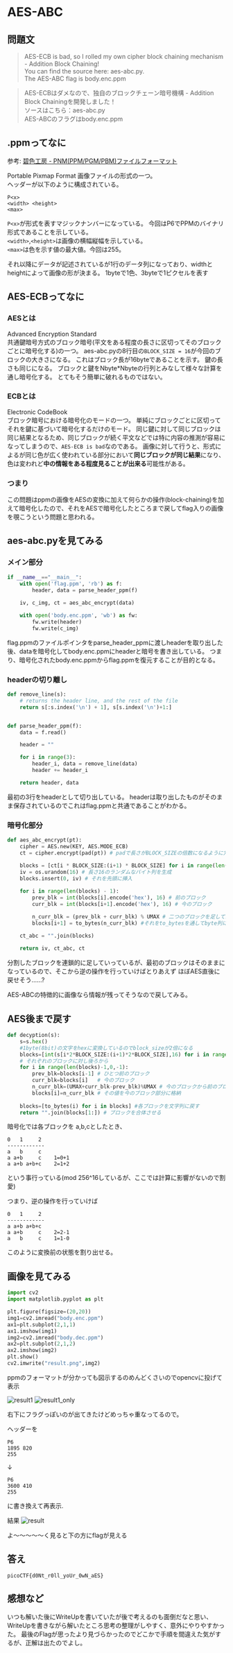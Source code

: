 # AES-ABC

## 問題文

> AES-ECB is bad, so I rolled my own cipher block chaining mechanism - Addition Block Chaining!  
> You can find the source here: aes-abc.py.  
> The AES-ABC flag is body.enc.ppm

> AES-ECBはダメなので、独自のブロックチェーン暗号機構 - Addition Block Chainingを開発しました！  
> ソースはこちら：aes-abc.py  
> AES-ABCのフラグはbody.enc.ppm

## .ppmってなに
参考: [碧色工房 - PNM(PPM/PGM/PBM)ファイルフォーマット](https://www.mm2d.net/main/prog/c/image_io-01.html)  


Portable Pixmap Format
画像ファイルの形式の一つ。  
ヘッダーが以下のように構成されている。
```
P<x>
<width> <height>
<max>
```
`P<x>`が形式を表すマジックナンバーになっている。
今回はP6でPPMのバイナリ形式であることを示している。  
`<width>`,`<height>`は画像の横幅縦幅を示している。  
`<max>`は色を示す値の最大値。今回は255。

それ以降にデータが記述されているが1行のデータ列になっており、widthとheightによって画像の形が決まる。
1byteで1色、3byteで1ピクセルを表す

## AES-ECBってなに
### AESとは
Advanced Encryption Standard  
共通鍵暗号方式のブロック暗号(平文をある程度の長さに区切ってそのブロックごとに暗号化する)の一つ。
aes-abc.pyの8行目の`BLOCK_SIZE = 16`が今回のブロックの大きさになる。
これはブロック長が16byteであることを示す。
鍵の長さも同じになる。
ブロックと鍵をNbyte*Nbyteの行列とみなして様々な計算を通し暗号化する。
とてもそう簡単に破れるものではない。

### ECBとは
Electronic CodeBook  
ブロック暗号における暗号化のモードの一つ。
単純にブロックごとに区切ってそれを鍵に基づいて暗号化するだけのモード。
同じ鍵に対して同じブロックは同じ結果となるため、同じブロックが続く平文などでは特に内容の推測が容易になってしまうので、`AES-ECB is bad`なのである。
画像に対して行うと、形式によるが同じ色が広く使われている部分において**同じブロックが同じ結果**になり、色は変われど**中の情報をある程度見ることが出来る**可能性がある。

### つまり
この問題はppmの画像をAESの変換に加えて何らかの操作(block-chaining)を加えて暗号化したので、それをAESで暗号化したところまで戻してflag入りの画像を覗こうという問題と思われる。


## aes-abc.pyを見てみる
### メイン部分

```python
if __name__=="__main__":
    with open('flag.ppm', 'rb') as f:
        header, data = parse_header_ppm(f)
    
    iv, c_img, ct = aes_abc_encrypt(data)

    with open('body.enc.ppm', 'wb') as fw:
        fw.write(header)
        fw.write(c_img)

```

flag.ppmのファイルポインタをparse_header_ppmに渡しheaderを取り出した後、dataを暗号化してbody.enc.ppmにheaderと暗号を書き出している。
つまり、暗号化されたbody.enc.ppmからflag.ppmを復元することが目的となる。

### headerの切り離し

```python
def remove_line(s):
    # returns the header line, and the rest of the file
    return s[:s.index('\n') + 1], s[s.index('\n')+1:]


def parse_header_ppm(f):
    data = f.read()

    header = ""

    for i in range(3):
        header_i, data = remove_line(data)
        header += header_i

    return header, data
```

最初の3行をheaderとして切り出している。
headerは取り出したものがそのまま保存されているのでこれはflag.ppmと共通であることがわかる。

### 暗号化部分

```python 
def aes_abc_encrypt(pt):
    cipher = AES.new(KEY, AES.MODE_ECB)
    ct = cipher.encrypt(pad(pt)) # padで長さがBLOCK_SIZEの倍数になるように穴埋めして暗号化

    blocks = [ct[i * BLOCK_SIZE:(i+1) * BLOCK_SIZE] for i in range(len(ct) / BLOCK_SIZE)] # ブロックごとに分割
    iv = os.urandom(16) # 長さ16のランダムなバイト列を生成
    blocks.insert(0, iv) # それを先頭に挿入
    
    for i in range(len(blocks) - 1):
        prev_blk = int(blocks[i].encode('hex'), 16) # 前のブロック
        curr_blk = int(blocks[i+1].encode('hex'), 16) # 今のブロック

        n_curr_blk = (prev_blk + curr_blk) % UMAX # 二つのブロックを足して16byteにするために剰余を取る
        blocks[i+1] = to_bytes(n_curr_blk) #それをto_bytesを通してbyte列に変換して次のブロックに格納

    ct_abc = "".join(blocks)
 
    return iv, ct_abc, ct
```

分割したブロックを連鎖的に足していっているが、最初のブロックはそのままになっているので、そこから逆の操作を行っていけばとりあえず ほぼAES直後に戻せそう……?

AES-ABCの特徴的に画像なら情報が残ってそうなので戻してみる。

## AES後まで戻す

```python
def decyption(s):
    s=s.hex()
    #1byte(8bit)の文字をhexに変換しているのでblock_sizeが2倍になる
    blocks=[int(s[i*2*BLOCK_SIZE:(i+1)*2*BLOCK_SIZE],16) for i in range(len(s)//(BLOCK_SIZE*2))]
    # それぞれのブロックに対し後ろから
    for i in range(len(blocks)-1,0,-1):
        prev_blk=blocks[i-1] # ひとつ前のブロック
        curr_blk=blocks[i]   # 今のブロック
        n_curr_blk=(UMAX+curr_blk-prev_blk)%UMAX # 今のブロックから前のブロック分引く
        blocks[i]=n_curr_blk # その値を今のブロック部分に格納
        
    blocks=[to_bytes(i) for i in blocks] #各ブロックを文字列に戻す
    return "".join(blocks[1:]) # ブロックを合体させる
```

暗号化では各ブロックを a,b,cとしたとき、
```
0   1     2
------------
a   b     c
a a+b     c    1=0+1
a a+b a+b+c    2=1+2
```

という事行っている(mod 256^16しているが、ここでは計算に影響がないので割愛)

つまり、逆の操作を行っていけば

```
0   1     2
------------
a a+b a+b+c    
a a+b     c    2=2-1
a   b     c    1=1-0
```

このように変換前の状態を割り出せる。

## 画像を見てみる

```Python
import cv2
import matplotlib.pyplot as plt

plt.figure(figsize=(20,20))
img1=cv2.imread("body.enc.ppm")
ax1=plt.subplot(2,1,1)
ax1.imshow(img1)
img2=cv2.imread("body.dec.ppm")
ax2=plt.subplot(2,1,2)
ax2.imshow(img2)
plt.show()
cv2.imwrite("result.png",img2)
```
ppmのフォーマットが分かっても図示するのめんどくさいのでopencvに投げて表示

![result1](./decode_result.png)
![result1_only](./decode_result1_only.png)

右下にフラグっぽいのが出てきたけどめっちゃ重なってるので。

ヘッダーを
```
P6
1895 820
255
```
↓
```
P6
3600 410
255
```
に書き換えて再表示.

結果
![result](./decode_result2.png)

よ～～～～～く見ると下の方にflagが見える

## 答え
```
picoCTF{d0Nt_r0ll_yoUr_0wN_aES}
```

## 感想など
いつも解いた後にWriteUpを書いていたが後で考えるのも面倒だなと思い、WriteUpを書きながら解いたところ思考の整理がしやすく、意外にやりやすかった。
最後のFlagが思ったより見づらかったのでどこかで手順を間違えた気がするが、正解は出たのでよし。